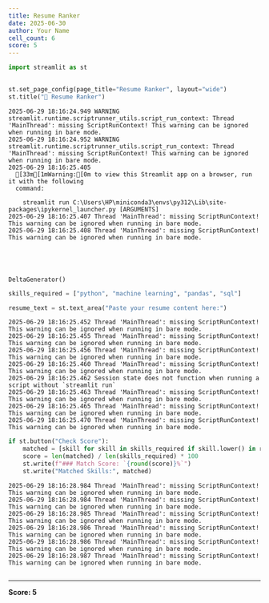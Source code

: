 ```yaml
---
title: Resume Ranker
date: 2025-06-30
author: Your Name
cell_count: 6
score: 5
---
```


```python
import streamlit as st
    

```


```python
st.set_page_config(page_title="Resume Ranker", layout="wide")
st.title("📄 Resume Ranker")
```

    2025-06-29 18:16:24.949 WARNING streamlit.runtime.scriptrunner_utils.script_run_context: Thread 'MainThread': missing ScriptRunContext! This warning can be ignored when running in bare mode.
    2025-06-29 18:16:24.952 WARNING streamlit.runtime.scriptrunner_utils.script_run_context: Thread 'MainThread': missing ScriptRunContext! This warning can be ignored when running in bare mode.
    2025-06-29 18:16:25.405 
      [33m[1mWarning:[0m to view this Streamlit app on a browser, run it with the following
      command:
    
        streamlit run C:\Users\HP\miniconda3\envs\py312\Lib\site-packages\ipykernel_launcher.py [ARGUMENTS]
    2025-06-29 18:16:25.407 Thread 'MainThread': missing ScriptRunContext! This warning can be ignored when running in bare mode.
    2025-06-29 18:16:25.408 Thread 'MainThread': missing ScriptRunContext! This warning can be ignored when running in bare mode.
    




    DeltaGenerator()




```python
skills_required = ["python", "machine learning", "pandas", "sql"]

```


```python
resume_text = st.text_area("Paste your resume content here:")
```

    2025-06-29 18:16:25.452 Thread 'MainThread': missing ScriptRunContext! This warning can be ignored when running in bare mode.
    2025-06-29 18:16:25.455 Thread 'MainThread': missing ScriptRunContext! This warning can be ignored when running in bare mode.
    2025-06-29 18:16:25.456 Thread 'MainThread': missing ScriptRunContext! This warning can be ignored when running in bare mode.
    2025-06-29 18:16:25.460 Thread 'MainThread': missing ScriptRunContext! This warning can be ignored when running in bare mode.
    2025-06-29 18:16:25.462 Session state does not function when running a script without `streamlit run`
    2025-06-29 18:16:25.463 Thread 'MainThread': missing ScriptRunContext! This warning can be ignored when running in bare mode.
    2025-06-29 18:16:25.465 Thread 'MainThread': missing ScriptRunContext! This warning can be ignored when running in bare mode.
    2025-06-29 18:16:25.470 Thread 'MainThread': missing ScriptRunContext! This warning can be ignored when running in bare mode.
    


```python
if st.button("Check Score"):
    matched = [skill for skill in skills_required if skill.lower() in resume_text.lower()]
    score = len(matched) / len(skills_required) * 100
    st.write(f"### Match Score: `{round(score)}%`")
    st.write("Matched Skills:", matched)
```

    2025-06-29 18:16:28.984 Thread 'MainThread': missing ScriptRunContext! This warning can be ignored when running in bare mode.
    2025-06-29 18:16:28.984 Thread 'MainThread': missing ScriptRunContext! This warning can be ignored when running in bare mode.
    2025-06-29 18:16:28.985 Thread 'MainThread': missing ScriptRunContext! This warning can be ignored when running in bare mode.
    2025-06-29 18:16:28.986 Thread 'MainThread': missing ScriptRunContext! This warning can be ignored when running in bare mode.
    2025-06-29 18:16:28.986 Thread 'MainThread': missing ScriptRunContext! This warning can be ignored when running in bare mode.
    2025-06-29 18:16:28.987 Thread 'MainThread': missing ScriptRunContext! This warning can be ignored when running in bare mode.
    


```python

```


---
**Score: 5**